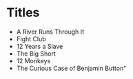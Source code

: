 # Titles

- A River Runs Through It
- Fight Club
- 12 Years a Slave
- The Big Short
- 12 Monkeys
- The Curious Case of Benjamin Button"